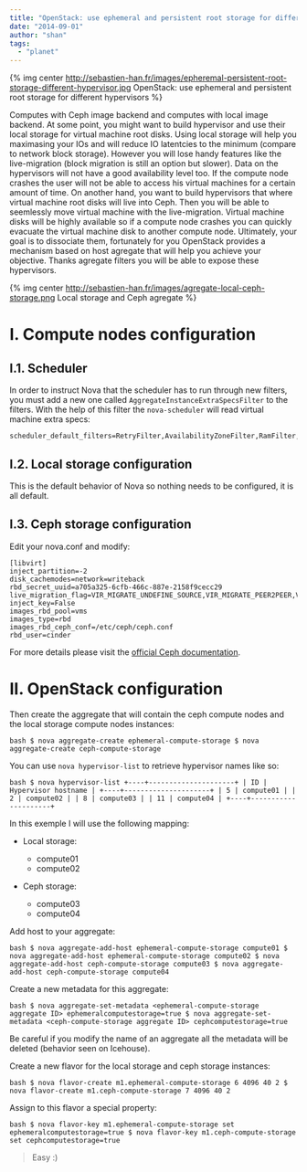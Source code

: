 ```yaml
---
title: "OpenStack: use ephemeral and persistent root storage for different hypervisors"
date: "2014-09-01"
author: "shan"
tags: 
  - "planet"
---
```


{% img center http://sebastien-han.fr/images/epheremal-persistent-root-storage-different-hypervisor.jpg OpenStack: use ephemeral and persistent root storage for different hypervisors %}

Computes with Ceph image backend and computes with local image backend. At some point, you might want to build hypervisor and use their local storage for virtual machine root disks. Using local storage will help you maximasing your IOs and will reduce IO latentcies to the minimum (compare to network block storage). However you will lose handy features like the live-migration (block migration is still an option but slower). Data on the hypervisors will not have a good availability level too. If the compute node crashes the user will not be able to access his virtual machines for a certain amount of time. On another hand, you want to build hypervisors that where virtual machine root disks will live into Ceph. Then you will be able to seemlessly move virtual machine with the live-migration. Virtual machine disks will be highly available so if a compute node crashes you can quickly evacuate the virtual machine disk to another compute node. Ultimately, your goal is to dissociate them, fortunately for you OpenStack provides a mechanism based on host agregate that will help you achieve your objective. Thanks agregate filters you will be able to expose these hypervisors.

  

{% img center http://sebastien-han.fr/images/agregate-local-ceph-storage.png Local storage and Ceph agregate %}

  

# I. Compute nodes configuration

## I.1. Scheduler

In order to instruct Nova that the scheduler has to run through new filters, you must add a new one called `AggregateInstanceExtraSpecsFilter` to the filters. With the help of this filter the `nova-scheduler` will read virtual machine extra specs:

```
scheduler_default_filters=RetryFilter,AvailabilityZoneFilter,RamFilter,ComputeFilter,ImagePropertiesFilter,ServerGroupAntiAffinityFilter,ServerGroupAffinityFilter,AggregateIn
```

## I.2. Local storage configuration

This is the default behavior of Nova so nothing needs to be configured, it is all default.

## I.3. Ceph storage configuration

Edit your nova.conf and modify:

```
[libvirt]
inject_partition=-2
disk_cachemodes=network=writeback
rbd_secret_uuid=a705a325-6cfb-466c-887e-2158f9cecc29
live_migration_flag=VIR_MIGRATE_UNDEFINE_SOURCE,VIR_MIGRATE_PEER2PEER,VIR_MIGRATE_LIVE,VIR_MIGRATE_PERSIST_DEST
inject_key=False
images_rbd_pool=vms
images_type=rbd
images_rbd_ceph_conf=/etc/ceph/ceph.conf
rbd_user=cinder
```

For more details please visit the [official Ceph documentation](http://ceph.com/docs/master/rbd/rbd-openstack/).

  

# II. OpenStack configuration

Then create the aggregate that will contain the ceph compute nodes and the local storage compute nodes instances:

`bash $ nova aggregate-create ephemeral-compute-storage $ nova aggregate-create ceph-compute-storage`

You can use `nova hypervisor-list` to retrieve hypervisor names like so:

`bash $ nova hypervisor-list +----+---------------------+ | ID | Hypervisor hostname | +----+---------------------+ | 5 | compute01 | | 2 | compute02 | | 8 | compute03 | | 11 | compute04 | +----+---------------------+`

In this exemple I will use the following mapping:

- Local storage:
    
    - compute01
    - compute02
- Ceph storage:
    
    - compute03
    - compute04

Add host to your aggregate:

`bash $ nova aggregate-add-host ephemeral-compute-storage compute01 $ nova aggregate-add-host ephemeral-compute-storage compute02 $ nova aggregate-add-host ceph-compute-storage compute03 $ nova aggregate-add-host ceph-compute-storage compute04`

Create a new metadata for this aggregate:

`bash $ nova aggregate-set-metadata <ephemeral-compute-storage aggregate ID> ephemeralcomputestorage=true $ nova aggregate-set-metadata <ceph-compute-storage aggregate ID> cephcomputestorage=true`

Be careful if you modify the name of an aggregate all the metadata will be deleted (behavior seen on Icehouse).

Create a new flavor for the local storage and ceph storage instances:

`bash $ nova flavor-create m1.ephemeral-compute-storage 6 4096 40 2 $ nova flavor-create m1.ceph-compute-storage 7 4096 40 2`

Assign to this flavor a special property:

`bash $ nova flavor-key m1.ephemeral-compute-storage set ephemeralcomputestorage=true $ nova flavor-key m1.ceph-compute-storage set cephcomputestorage=true`

  

> Easy :)
